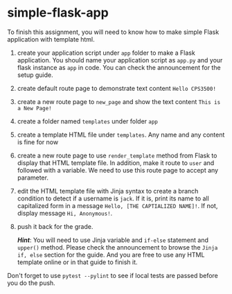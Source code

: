 # simple-flask-app
To finish this assignment, you will need to know how to make simple Flask application with template html.

1. create your application script under `app` folder to make a Flask application. You should name your application script as `app.py` and your flask instance as `app` in code. You can check the announcement for the setup guide. 
2. create default route page to demonstrate text content `Hello CPS3500!`
3. create a new route page to `new_page` and show the text content `This is a New Page!`
4. create a folder named `templates` under folder `app`
5. create a template HTML file under `templates`. Any name and any content is fine for now
6. create a new route page to use `render_template` method from Flask to display that HTML template file. In addition, make it route to `user` and followed with a variable. We need to use this route page to accept any parameter.
7. edit the HTML template file with Jinja syntax to create a branch condition to detect if a username is `jack`. If it is, print its name to all capitalized form in a message `Hello, [THE CAPTIALIZED NAME]!`. If not, display message `Hi, Anonymous!`.
8. push it back for the grade.


   **_Hint_**: You will need to use Jinja variable and `if-else` statement and `upper()` method. Please check the announcement to browse the `Jinja if, else` section for the guide. And you are free to use any HTML template online or in that guide to finish it.


Don't forget to use `pytest --pylint` to see if local tests are passed before you do the push.
